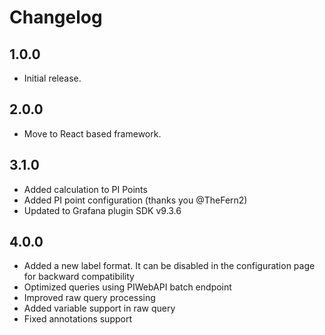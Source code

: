 # Changelog

## 1.0.0

- Initial release.

## 2.0.0

- Move to React based framework.

## 3.1.0

- Added calculation to PI Points
- Added PI point configuration (thanks you @TheFern2)
- Updated to Grafana plugin SDK v9.3.6

## 4.0.0

- Added a new label format. It can be disabled in the configuration page for backward compatibility
- Optimized queries using PIWebAPI batch endpoint
- Improved raw query processing
- Added variable support in raw query
- Fixed annotations support
